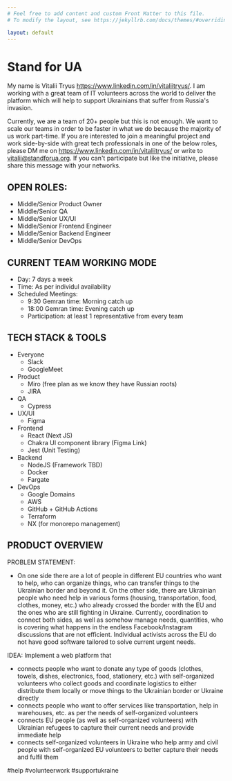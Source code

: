 ```yaml
---
# Feel free to add content and custom Front Matter to this file.
# To modify the layout, see https://jekyllrb.com/docs/themes/#overriding-theme-defaults

layout: default
---
```


# Stand for UA
My name is Vitalii Tryus https://www.linkedin.com/in/vitaliitryus/. I am working with a great team of IT volunteers across the world to deliver the platform which will help to support Ukrainians that suffer from Russia's invasion.

Currently, we are a team of 20+ people but this is not enough. We want to scale our teams in order to be faster in what we do because the majority of us work part-time. If you are interested to join a meaningful project and work side-by-side with great tech professionals in one of the below roles, please DM me on https://www.linkedin.com/in/vitaliitryus/ or write to vitalii@standforua.org. If you can't participate but like the initiative, please share this message with your networks.

OPEN ROLES:
--------------------------
- Middle/Senior Product Owner
- Middle/Senior QA
- Middle/Senior UX/UI
- Middle/Senior Frontend Engineer
- Middle/Senior Backend Engineer
- Middle/Senior DevOps

CURRENT TEAM WORKING MODE
-------------------------
- Day: 7 days a week
- Time: As per individul availability
- Scheduled Meetings:
  - 9:30 Gemran time: Morning catch up
  - 18:00 Gemran time: Evening catch up
  - Participation: at least 1 representative from every team


TECH STACK & TOOLS
------------------
- Everyone
  - Slack
  - GoogleMeet
- Product
  - Miro (free plan as we know they have Russian roots)
  - JIRA
- QA
  - Cypress
- UX/UI
  - Figma
- Frontend
  - React (Next JS)
  - Chakra UI component library (Figma Link)
  - Jest (Unit Testing)
- Backend
  - NodeJS (Framework TBD)
  - Docker
  - Fargate
- DevOps
  - Google Domains
  - AWS
  - GitHub + GitHub Actions
  - Terraform
  - NX (for monorepo management)

PRODUCT OVERVIEW
----------------------
PROBLEM STATEMENT:
- On one side there are a lot of people in different EU countries who want to help, who can organize things, who can transfer things to the Ukrainian border and beyond it. On the other side, there are Ukrainian people who need help in various forms (housing, transportation, food, clothes, money, etc.) who already crossed the border with the EU and the ones who are still fighting in Ukraine. Currently, coordination to connect both sides, as well as somehow manage needs, quantities, who is covering what happens in the endless Facebook/Instagram discussions that are not efficient. Individual activists across the EU do not have good software tailored to solve current urgent needs.

IDEA:
Implement a web platform that
- connects people who want to donate any type of goods (clothes, towels, dishes, electronics, food, stationery, etc.) with self-organized volunteers who collect goods and coordinate logistics to either distribute them locally or move things to the Ukrainian border or Ukraine directly
- connects people who want to offer services like transportation, help in warehouses, etc. as per the needs of self-organized volunteers
- connects EU people (as well as self-organized volunteers) with Ukrainian refugees to capture their current needs and provide immediate help
- connects self-organized volunteers in Ukraine who help army and civil people with self-organized EU volunteers to better capture their needs and fulfil them

#help
#volunteerwork
#supportukraine

